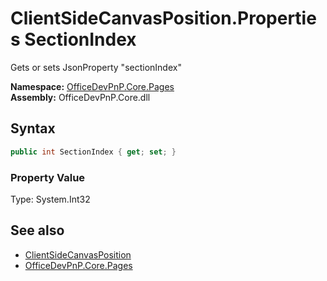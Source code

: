 # ClientSideCanvasPosition.Properties SectionIndex
 Gets or sets JsonProperty "sectionIndex"   

**Namespace:** [OfficeDevPnP.Core.Pages](OfficeDevPnP.Core.Pages.md)  
**Assembly:** OfficeDevPnP.Core.dll  
## Syntax
```C#
public int SectionIndex { get; set; }
```

### Property Value
Type: System.Int32  

## See also
- [ClientSideCanvasPosition](OfficeDevPnP.Core.Pages.ClientSideCanvasPosition.md) 
- [OfficeDevPnP.Core.Pages](OfficeDevPnP.Core.Pages.md) 
